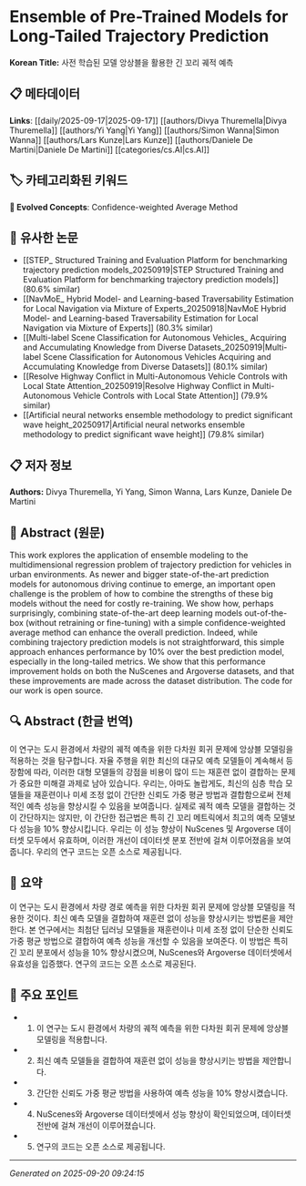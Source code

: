 # Ensemble of Pre-Trained Models for Long-Tailed Trajectory Prediction

**Korean Title:** 사전 학습된 모델 앙상블을 활용한 긴 꼬리 궤적 예측

## 📋 메타데이터

**Links**: [[daily/2025-09-17|2025-09-17]] [[authors/Divya Thuremella|Divya Thuremella]] [[authors/Yi Yang|Yi Yang]] [[authors/Simon Wanna|Simon Wanna]] [[authors/Lars Kunze|Lars Kunze]] [[authors/Daniele De Martini|Daniele De Martini]] [[categories/cs.AI|cs.AI]]

## 🏷️ 카테고리화된 키워드
**🚀 Evolved Concepts**: Confidence-weighted Average Method

## 🔗 유사한 논문
- [[STEP_ Structured Training and Evaluation Platform for benchmarking trajectory prediction models_20250919|STEP Structured Training and Evaluation Platform for benchmarking trajectory prediction models]] (80.6% similar)
- [[NavMoE_ Hybrid Model- and Learning-based Traversability Estimation for Local Navigation via Mixture of Experts_20250918|NavMoE Hybrid Model- and Learning-based Traversability Estimation for Local Navigation via Mixture of Experts]] (80.3% similar)
- [[Multi-label Scene Classification for Autonomous Vehicles_ Acquiring and Accumulating Knowledge from Diverse Datasets_20250919|Multi-label Scene Classification for Autonomous Vehicles Acquiring and Accumulating Knowledge from Diverse Datasets]] (80.1% similar)
- [[Resolve Highway Conflict in Multi-Autonomous Vehicle Controls with Local State Attention_20250919|Resolve Highway Conflict in Multi-Autonomous Vehicle Controls with Local State Attention]] (79.9% similar)
- [[Artificial neural networks ensemble methodology to predict significant wave height_20250917|Artificial neural networks ensemble methodology to predict significant wave height]] (79.8% similar)

## 📋 저자 정보

**Authors:** Divya Thuremella, Yi Yang, Simon Wanna, Lars Kunze, Daniele De Martini

## 📄 Abstract (원문)

This work explores the application of ensemble modeling to the
multidimensional regression problem of trajectory prediction for vehicles in
urban environments. As newer and bigger state-of-the-art prediction models for
autonomous driving continue to emerge, an important open challenge is the
problem of how to combine the strengths of these big models without the need
for costly re-training. We show how, perhaps surprisingly, combining
state-of-the-art deep learning models out-of-the-box (without retraining or
fine-tuning) with a simple confidence-weighted average method can enhance the
overall prediction. Indeed, while combining trajectory prediction models is not
straightforward, this simple approach enhances performance by 10% over the best
prediction model, especially in the long-tailed metrics. We show that this
performance improvement holds on both the NuScenes and Argoverse datasets, and
that these improvements are made across the dataset distribution. The code for
our work is open source.

## 🔍 Abstract (한글 번역)

이 연구는 도시 환경에서 차량의 궤적 예측을 위한 다차원 회귀 문제에 앙상블 모델링을 적용하는 것을 탐구합니다. 자율 주행을 위한 최신의 대규모 예측 모델들이 계속해서 등장함에 따라, 이러한 대형 모델들의 강점을 비용이 많이 드는 재훈련 없이 결합하는 문제가 중요한 미해결 과제로 남아 있습니다. 우리는, 아마도 놀랍게도, 최신의 심층 학습 모델들을 재훈련이나 미세 조정 없이 간단한 신뢰도 가중 평균 방법과 결합함으로써 전체적인 예측 성능을 향상시킬 수 있음을 보여줍니다. 실제로 궤적 예측 모델을 결합하는 것이 간단하지는 않지만, 이 간단한 접근법은 특히 긴 꼬리 메트릭에서 최고의 예측 모델보다 성능을 10% 향상시킵니다. 우리는 이 성능 향상이 NuScenes 및 Argoverse 데이터셋 모두에서 유효하며, 이러한 개선이 데이터셋 분포 전반에 걸쳐 이루어졌음을 보여줍니다. 우리의 연구 코드는 오픈 소스로 제공됩니다.

## 📝 요약

이 연구는 도시 환경에서 차량 경로 예측을 위한 다차원 회귀 문제에 앙상블 모델링을 적용한 것이다. 최신 예측 모델을 결합하여 재훈련 없이 성능을 향상시키는 방법론을 제안한다. 본 연구에서는 최첨단 딥러닝 모델들을 재훈련이나 미세 조정 없이 단순한 신뢰도 가중 평균 방법으로 결합하여 예측 성능을 개선할 수 있음을 보여준다. 이 방법은 특히 긴 꼬리 분포에서 성능을 10% 향상시켰으며, NuScenes와 Argoverse 데이터셋에서 유효성을 입증했다. 연구의 코드는 오픈 소스로 제공된다.

## 🎯 주요 포인트

- 1. 이 연구는 도시 환경에서 차량의 궤적 예측을 위한 다차원 회귀 문제에 앙상블 모델링을 적용합니다.

- 2. 최신 예측 모델들을 결합하여 재훈련 없이 성능을 향상시키는 방법을 제안합니다.

- 3. 간단한 신뢰도 가중 평균 방법을 사용하여 예측 성능을 10% 향상시켰습니다.

- 4. NuScenes와 Argoverse 데이터셋에서 성능 향상이 확인되었으며, 데이터셋 전반에 걸쳐 개선이 이루어졌습니다.

- 5. 연구의 코드는 오픈 소스로 제공됩니다.

---

*Generated on 2025-09-20 09:24:15*